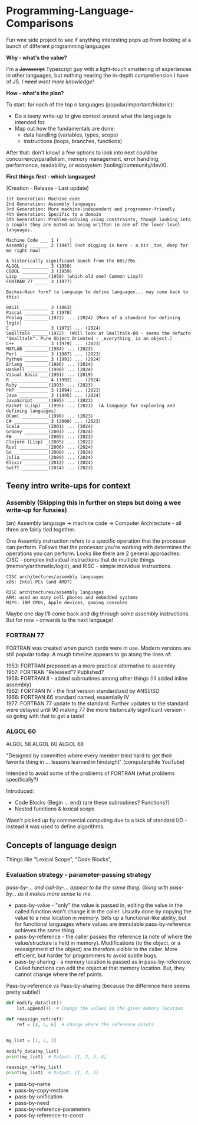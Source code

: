 # Programming-Language-Comparisons
Fun wee side project to see if anything interesting pops up from looking at a bunch of different programming languages

**Why - what's the value?**

I'm a ~~Javascript~~ Typescript guy with a light-touch smattering of experiences in other languages, but nothing nearing the in-depth comprehension I have of JS. _I ~~need~~ want more knowledge!_

**How - what's the plan?**

To start: for each of the top n languages (popular/important/historic):
 - Do a teeny write-up to give context around what the language is intended for.
 - Map out how the fundamentals are done:
   - data handling (variables, types, scope)
   - instructions (loops, branches, functions)

After that: don't know! a few options to look into next could be concurrency/parallelism, memory management, error handling, performance, readability, or ecosystem (tooling/community/devX).

**First things first - which languages!**

(Creation - Release - Last update) 
```
1st Generation: Machine code
2nd Generation: Assembly languages
3rd Generation: More machine-independent and programmer-friendly
4th Generation: Specific to a domain
5th Generation: Problem-solving using constraints, though looking into a couple they are noted as being written in one of the lower-level languages.

Machine Code ___ 1 (    )
Assembly _______ 2 (1947) (not digging in here - a bit _too_ deep for me right now)

A historically significant bunch from the 60s/70s
ALGOL __________ 3 (1958)
COBOL __________ 3 (1959)  
Lisp ___________(1958) (which old one? Common Lisp?)
FORTRAN 77 _____ 3 (1977)

Backus–Naur form? (a language to define languages... may come back to this) 

BASIC __________ 3 (1963)  
Pascal _________ 3 (1970)  
Prolog _________(1972) ... (2024) (More of a standard for defining logic)
C ______________ 3 (1972) ... (2024)    
Smalltalk ______(1972)  (Will look at Smalltalk-80 - seems the defacto "Smalltalk". Pure Object Oriented - _everything_ is an object.)
C++ ____________ 3 (1979) ... (2023)  
MATLAB _________(1984) ... (2023)  
Perl ___________ 3 (1987) ... (2023)  
Python _________ 3 (1991) ... (2024)  
Erlang _________(1986) ... (2024)  
Haskell ________(1990) ... (2024)  
Visual Basic ___(1991) ... (2019)  
R ______________ 4 (1992) ... (2024)        
Ruby ___________(1993) ... (2023)      
PHP ____________ 3 (1994) ... (2023)    
Java ___________ 3 (1995) ... (2024)  
JavaScript _____(1995) ... (2023)  
Racket (Lisp) __(1995) ... (2023)  (A language for exploring and defining languages)
OCaml __________(1996) ... (2023)  
C# _____________ 3 (2000) ... (2023)  
Scala __________(2001) ... (2024)  
Groovy _________(2003) ... (2024)  
F# _____________(2005) ... (2023)  
Clojure (Lisp) _(2005) ... (2022)  
Rust ___________(2006) ... (2024)  
Go _____________(2009) ... (2024)  
Julia __________(2009) ... (2024)  
Elixir _________(2012) ... (2024)  
Swift __________(2014) ... (2023)  
```

## Teeny intro write-ups for context

### Assembly (Skipping this in further on steps but doing a wee write-up for funsies)

(an) Assembly language -> machine code -> Computer Architecture - all three are fairly tied together.

One Assembly instruction refers to a specific operation that the processor can perform. Follows that the processor you're working with determines the operations you can perform. Looks like there are 2 general approaches: CISC - complex individual instructions that do multiple things (memory/arithmetic/logic), and RISC - simple individual instructions.

```
CISC architectures/assembly languages
x86: Intel PCs (and AMD?)

RISC architectures/assembly languages
ARM: used on many cell phones and embedded systems
MIPS: IBM CPUs, Apple devices, gaming consoles
```

Maybe one day I'll come back and dig through some assembly instructions. But for now - onwards to the next language!

### FORTRAN 77

FORTRAN was created when punch cards were in use. Modern versions are still popular today. A rough timeline appears to go along the lines of:

1953: FORTRAN proposed as a more practical alternative to assembly  
1957: FORTRAN "Released"? Published?  
1958: FORTRAN II - added subroutines among other things (III added inline assembly)  
1962: FORTRAN IV - the first version standardized by ANSI/ISO  
1966: FORTRAN 66 standard named, essentially IV  
1977: FORTRAN 77 update to the standard. Further updates to the standard were delayed until 90 making 77 the more historically significant version - so going with that to get a taste!   

### ALGOL 60

ALGOL 58
ALGOL 60
ALGOL 68

"Designed by committee where every member tried hard to get their favorite thing in ... lessons learned in hindsight" (computerphile YouTube)

Intended to avoid some of the problems of FORTRAN (what problems specifically?)

Introduced:
 - Code Blocks (Begin ... end) (are these subroutines? Functions?)
 - Nested functions & lexical scope

Wasn't picked up by commercial computing due to a lack of standard I/O - instead it was used to define algorithms.


## Concepts of language design

Things like "Lexical Scope", "Code Blocks", 

### Evaluation strategy - parameter-passing strategy

_pass-by-... and call-by-... appear to be the same thing. Going with pass-by... as it makes more sense to me._

- pass-by-value - "only" the value is passed in, editing the value in the called function won't change it in the caller. Usually done by copying the value to a new location in memory. Sets up a functional-like ability, but for functional languages where values are immutable pass-by-reference achieves the same thing.
- pass-by-reference - the caller passes the reference (a note of where the value/structure is held in memory). Modifications (to the object, or a reassignment of the object) are therefore visible to the caller. More efficient, but harder for programmers to avoid subtle bugs.
- pass-by-sharing - a memory location is passed as in pass-by-reference. Called functions can edit the object at that memory location. But, they cannot change where the ref points.

Pass-by-reference vs Pass-by-sharing (because the difference here seems pretty subtle!)


```python
def modify_data(lst):
    lst.append(4)  # Change the values in the given memory location

def reassign_ref(ref):
    ref = [4, 5, 6]  # Change where the reference points


my_list = [1, 2, 3]

modify_data(my_list)
print(my_list)  # Output: [1, 2, 3, 4]

reassign_ref(my_list)
print(my_list)  # Output: [1, 2, 3]


```


- pass-by-name
- pass-by-copy-restore
- pass-by-unification
- pass-by-need
- pass-by-reference-parameters
- pass-by-reference-to-const
  
